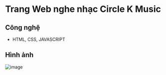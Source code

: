 # Trang Web nghe nhạc Circle K Music
## Công nghệ
- HTML, CSS, JAVASCRIPT
## Hình ảnh
![image](https://github.com/DangVanCong2301/circle-k-music/assets/111124018/6ec0943b-b7e7-4d4b-8785-c0f32f785384)

